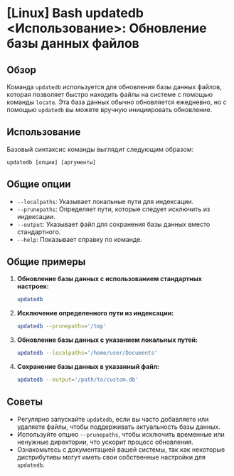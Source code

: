 # [Linux] Bash updatedb <Использование>: Обновление базы данных файлов

## Обзор
Команда `updatedb` используется для обновления базы данных файлов, которая позволяет быстро находить файлы на системе с помощью команды `locate`. Эта база данных обычно обновляется ежедневно, но с помощью `updatedb` вы можете вручную инициировать обновление.

## Использование
Базовый синтаксис команды выглядит следующим образом:

```
updatedb [опции] [аргументы]
```

## Общие опции
- `--localpaths`: Указывает локальные пути для индексации.
- `--prunepaths`: Определяет пути, которые следует исключить из индексации.
- `--output`: Указывает файл для сохранения базы данных вместо стандартного.
- `--help`: Показывает справку по команде.

## Общие примеры
1. **Обновление базы данных с использованием стандартных настроек:**
   ```bash
   updatedb
   ```

2. **Исключение определенного пути из индексации:**
   ```bash
   updatedb --prunepaths='/tmp'
   ```

3. **Обновление базы данных с указанием локальных путей:**
   ```bash
   updatedb --localpaths='/home/user/Documents'
   ```

4. **Сохранение базы данных в указанный файл:**
   ```bash
   updatedb --output='/path/to/custom.db'
   ```

## Советы
- Регулярно запускайте `updatedb`, если вы часто добавляете или удаляете файлы, чтобы поддерживать актуальность базы данных.
- Используйте опцию `--prunepaths`, чтобы исключить временные или ненужные директории, что ускорит процесс обновления.
- Ознакомьтесь с документацией вашей системы, так как некоторые дистрибутивы могут иметь свои собственные настройки для `updatedb`.